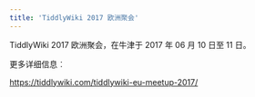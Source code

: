 ```yaml
---
title: 'TiddlyWiki 2017 欧洲聚会'
---
```


TiddlyWiki 2017 欧洲聚会，在牛津于 2017 年 06 月 10 日至 11 日。

更多详细信息︰

<https://tiddlywiki.com/tiddlywiki-eu-meetup-2017/>
